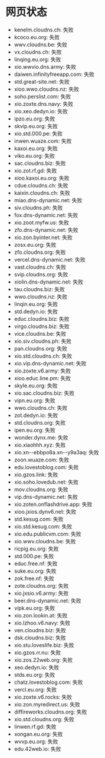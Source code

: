# 网页状态
- kenelm.cloudns.ch: 失败
- kcoco.eu.org: 失败
- wwv.cloudns.be: 失败
- vx.cloudns.ch: 失败
- linqing.eu.org: 失败
- xio.wwvio.dns.army: 失败
- daiwen.infinityfreeapp.com: 失败
- std.great-site.net: 失败
- xioo.wwo.cloudns.nz: 失败
- soho.perslist.com: 失败
- xio.zoxte.dns.navy: 失败
- xio.xeo.dedyn.io: 失败
- ipzo.eu.org: 失败
- skvip.eu.org: 失败
- xio.std.000.pe: 失败
- inwen.wuaze.com: 失败
- kaxoi.eu.org: 失败
- viko.eu.org: 失败
- sac.cloudns.biz: 失败
- xio.zot.rf.gd: 失败
- xioo.kaxoi.eu.org: 失败
- cdue.cloudns.ch: 失败
- kaixin.cloudns.ch: 失败
- miao.dns-dynamic.net: 失败
- siv.cloudns.ph: 失败
- fox.dns-dynamic.net: 失败
- xio.zoot.myfw.us: 失败
- zfo.dns-dynamic.net: 失败
- xio.zon.byinter.net: 失败
- zosx.eu.org: 失败
- zfo.cloudns.org: 失败
- vercel.dns-dynamic.net: 失败
- vast.cloudns.ch: 失败
- svip.cloudns.org: 失败
- xiolin.dns-dynamic.net: 失败
- tau.cloudns.biz: 失败
- wwo.cloudns.nz: 失败
- linqin.eu.org: 失败
- std.dedyn.io: 失败
- educ.cloudns.biz: 失败
- virgo.cloudns.biz: 失败
- vice.cloudns.be: 失败
- xio.siv.cloudns.ph: 失败
- pan.cloudns.org: 失败
- xio.std.cloudns.ch: 失败
- xio.vip.dns-dynamic.net: 失败
- xio.zoxte.v6.army: 失败
- xioo.educ.line.pm: 失败
- skyle.eu.org: 失败
- xio.sac.cloudns.biz: 失败
- vipn.eu.org: 失败
- wwo.cloudns.ch: 失败
- zot.dedyn.io: 失败
- std.cloudns.org: 失败
- ipen.eu.org: 失败
- wonder.dynx.me: 失败
- xio.xiaohhh.xyz: 失败
- xio.xn--ebbpo8a.xn--y9a3aq: 失败
- zoon.wuaze.com: 失败
- edu.lovestoblog.com: 失败
- xio.gzos.link: 失败
- xio.soho.lovedub.net: 失败
- mov.cloudns.org: 失败
- vip.dns-dynamic.net: 失败
- xio.zoten.onflashdrive.app: 失败
- xioo.jxios.dynv6.net: 失败
- std.kesug.com: 失败
- xio.std.kesug.com: 失败
- xio.edu.publicvm.com: 失败
- xio.wwv.cloudns.be: 失败
- ricpig.eu.org: 失败
- std.000.pe: 失败
- educ.free.nf: 失败
- suke.eu.org: 失败
- zok.free.nf: 失败
- zote.cloudns.org: 失败
- xio.jxsio.v6.army: 失败
- beer.dns-dynamic.net: 失败
- vipk.eu.org: 失败
- xio.zon.lookin.at: 失败
- xio.lzhoo.v6.navy: 失败
- ven.cloudns.biz: 失败
- dsk.cloudns.biz: 失败
- xio.stu.loveslife.biz: 失败
- xio.gzos.rr.nu: 失败
- xio.zos.22web.org: 失败
- xeo.dedyn.io: 失败
- stds.eu.org: 失败
- chatz.lovestoblog.com: 失败
- vercl.eu.org: 失败
- xio.zoxte.v6.rocks: 失败
- xio.zon.myredirect.us: 失败
- diffireworks.cloudns.org: 失败
- xio.std.cloudns.org: 失败
- linwen.rf.gd: 失败
- xongan.eu.org: 失败
- wvvp.eu.org: 失败
- edu.42web.io: 失败
